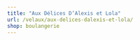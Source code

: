 ```yaml
---
title: "Aux Délices D’Alexis et Lola"
url: /velaux/aux-delices-dalexis-et-lola/
shop: boulangerie
---
```

